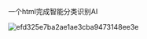一个html完成智能分类识别AI

![efd325e7ba2ae1ae3cba9473148ee3e](https://user-images.githubusercontent.com/13193502/191474091-39fb347b-dc0a-4352-8597-037edff87606.jpg#pic_right)
